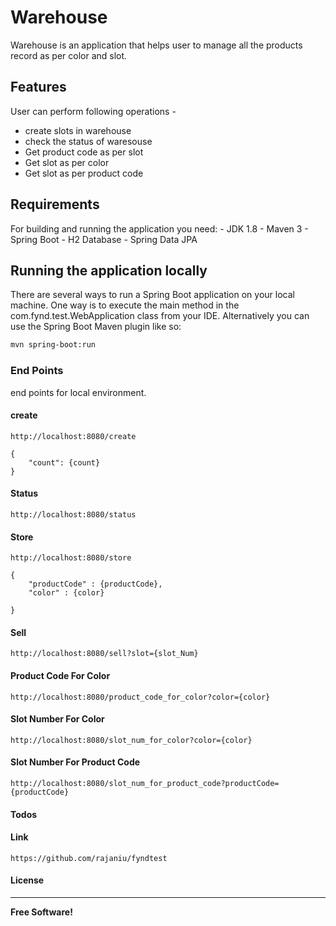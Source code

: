 #  Warehouse
Warehouse is an application that helps user to manage all the products record as per color and slot.

## Features
User can perform following operations -
  - create slots in warehouse
  - check the status of waresouse
  - Get product code as per slot
  - Get slot as per color
  - Get slot as per product code

## Requirements
For building and running the application you need:
    - JDK 1.8
    - Maven 3
    - Spring Boot
    - H2 Database
    - Spring Data JPA

## Running the application locally
There are several ways to run a Spring Boot application on your local machine. One way is to execute the main method in the com.fynd.test.WebApplication class from your IDE.
    Alternatively you can use the Spring Boot Maven plugin like so:

```bash
mvn spring-boot:run
```

### End Points
end points for local environment.
#### create
    http://localhost:8080/create

    {
        "count": {count}
    }

#### Status
    http://localhost:8080/status
#### Store
    http://localhost:8080/store

    {
    	"productCode" : {productCode},
    	"color" : {color}

    }

#### Sell
    http://localhost:8080/sell?slot={slot_Num}
#### Product Code For Color
    http://localhost:8080/product_code_for_color?color={color}
#### Slot Number For Color
    http://localhost:8080/slot_num_for_color?color={color}
#### Slot Number For Product Code
    http://localhost:8080/slot_num_for_product_code?productCode={productCode}

#### Todos

#### Link
    https://github.com/rajaniu/fyndtest

#### License
----
**Free Software!**


